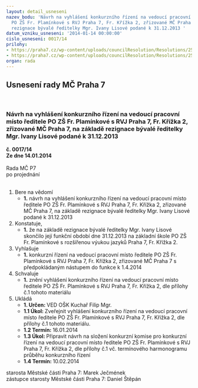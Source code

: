 ```yaml
---
layout: detail_usneseni
nazev_bodu: 'Návrh na vyhlášení konkurzního řízení na vedoucí pracovní místo ředitele
  PO ZŠ Fr. Plamínkové s RVJ Praha 7, Fr. Křížka 2, zřizované MČ Praha 7, na základě
  rezignace bývalé ředitelky Mgr. Ivany Lisové podané k 31.12.2013 '
datum_vzniku_usneseni: '2014-01-14 00:00:00'
cislo_usneseni: 0017/14
prilohy:
- https://praha7.cz/wp-content/uploads/councilResolution/Resolutions/25364/2-14-p%c5%99.1_po%c5%beadavky_na_vyhl%c3%a1%c5%a1en%c3%ad.doc
- https://praha7.cz/wp-content/uploads/councilResolution/Resolutions/25364/2-14-p%c5%99.2_%c4%8d._0978-13-r_z_jedn%c3%a1n%c3%ad_%c4%8d.65,_ze_dne_10.12.2013_rezignace_%c5%99editelky.doc
organ: rada
---
```

<div id="ucUsn_pList" class="usn">
	<span><h2>Usnesení rady MČ Praha 7 </h2>
<br></span><div class="standBody">
<span><h3>Návrh na vyhlášení konkurzního řízení na vedoucí pracovní místo ředitele PO ZŠ Fr. Plamínkové s RVJ Praha 7, Fr. Křížka 2, zřizované MČ Praha 7, na základě rezignace bývalé ředitelky Mgr. Ivany Lisové podané k 31.12.2013 </h3></span><div class="center">
		<strong>č. 0017/14</strong><br>
	</div>
<div class="center">
		<strong>Ze dne 14.01.2014</strong><br><br>
	</div>Rada MČ P7<br> po projednání<br><br><ol>
<li>Bere na vědomí<ul><li>
<strong>1.</strong> návrh na vyhlášení konkurzního řízení na vedoucí pracovní místo ředitele PO ZŠ Fr. Plamínkové s RVJ Praha 7, Fr. Křížka 2, zřizované MČ Praha 7, na základě rezignace bývalé ředitelky Mgr. Ivany Lisové podané k 31.12.2013 </li></ul>
</li>
<li>Konstatuje,<ul><li>
<strong>1.</strong> že na základě rezignace bývalé ředitelky Mgr. Ivany Lisové skončilo její funkční období dne 31.12.2013 na základní škole PO ZŠ Fr. Plamínkové s rozšířenou výukou jazyků Praha 7, Fr. Křížka 2.</li></ul>
</li>
<li>Vyhlašuje<ul><li>
<strong>1.</strong> konkurzní řízení na vedoucí pracovní místo ředitele PO ZŠ Fr. Plamínkové s RVJ Praha 7, Fr. Křížka 2, zřizované MČ Praha 7  s předpokládaným nástupem do funkce k 1.4.2014</li></ul>
</li>
<li>Schvaluje<ul><li>
<strong>1.</strong> znění vyhlášení konkurzního řízení na vedoucí pracovní místo ředitele PO ZŠ Fr. Plamínkové s RVJ Praha 7, Fr. Křížka 2, dle přílohy č.1 tohoto materiálu      </li></ul>
</li>
<li>Ukládá<ul>
<li>
<strong>1. Určen: </strong>VED OŠK Kuchař Filip Mgr.</li>
<li>
<strong>1.1 Úkol: </strong>Zveřejnit vyhlášení konkurzního řízení na vedoucí pracovní místo ředitele PO ZŠ Fr. Plamínkové s RVJ Praha 7, Fr. Křížka 2, dle přílohy č.1 tohoto materiálu.</li>
<li>
<strong>1.2 Termín: </strong>16.01.2014</li>
<li>
<strong>1.3 Úkol: </strong>Připravit návrh na složení konkurzní komise pro konkurzní řízení na vedoucí pracovní místo ředitele PO ZŠ Fr. Plamínkové s RVJ Praha 7, Fr. Křížka 2, dle přílohy č.1 vč. termínového harmonogramu průběhu konkurzního řízení</li>
<li>
<strong>1.4 Termín: </strong>10.02.2014</li>
</ul>
</li>
</ol>starosta Městské části Praha 7: Marek Ječmének<br>zástupce starosty Městské části Praha 7: Daniel Štěpán 
</div>
</div>